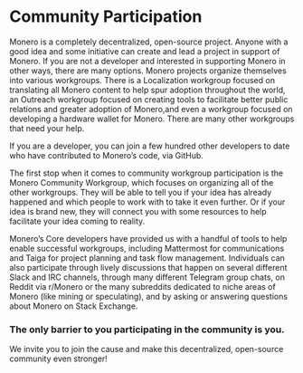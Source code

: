 # Community Participation

Monero is a completely decentralized, open-source project. Anyone with a good idea and some initiative can create and lead a project in support of Monero. If you are not a developer and interested in supporting Monero in other ways, there are many options. Monero projects organize themselves into various workgroups. There is a Localization workgroup focused on translating all Monero content to help spur adoption throughout the world, an Outreach workgroup focused on creating tools to facilitate better public relations and greater adoption of Monero,and even a workgroup focused on developing a hardware wallet for Monero. There are many other workgroups that need your help.

If you are a developer, you can join a few hundred other developers to date who have contributed to Monero’s code, via GitHub.

The first stop when it comes to community workgroup participation is the Monero Community Workgroup, which focuses on organizing all of the other workgroups. They will be able to tell you if your idea has already happened and which people to work with to take it even further. Or if your idea is brand new, they will connect you with some resources to help facilitate your idea coming to reality.

Monero’s Core developers have provided us with a handful of tools to help enable successful workgroups, including Mattermost for communications and Taiga for project planning and task flow management. Individuals can also participate through lively discussions that happen on several different Slack and IRC channels, through many different Telegram group chats, on Reddit via r/Monero or the many subreddits dedicated to niche areas of Monero (like mining or speculating), and by asking or answering questions about Monero on Stack Exchange.

### The only barrier to you participating in the community is you.

We invite you to join the cause and make this decentralized, open-source community even stronger!
